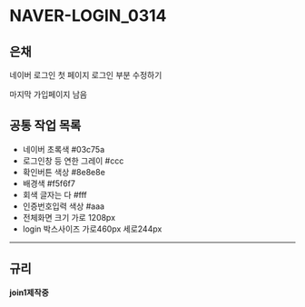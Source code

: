 <h1>NAVER-LOGIN_0314</h1>
<h2>은채</h2>
<p>네이버 로그인 첫 페이지 로그인 부분 수정하기</p>
<p>마지막 가입페이지 남음</p>
<h2>공통 작업 목록</h2>
<ul>
  <li>네이버 초록색 #03c75a</li>
  <li>로그인창 등 연한 그레이 #ccc</li>
  <li>확인버튼 색상 #8e8e8e</li>
  <li>배경색 #f5f6f7</li>
  <li>회색 글자는 다 #fff</li>
  <li>인증번호입력 색상 #aaa</li>
  <li>전체화면 크기 가로 1208px</li>
  <li>login 박스사이즈 가로460px 세로244px</li>
</ul>
<hr>
<h2>규리</h2>
<p><strong>join1제작중</strong></p>
<p></p>
